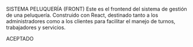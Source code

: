 SISTEMA PELUQUERÍA (FRONT)
Este es el frontend del sistema de gestión de una peluquería.
Construido con React, destinado tanto a los administradores como a los clientes para facilitar el manejo de turnos, trabajadores y servicios.

ACEPTADO